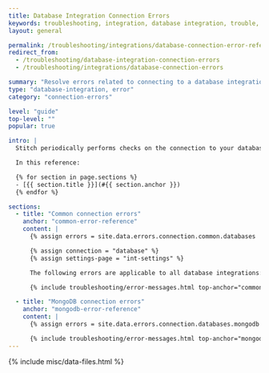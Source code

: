 ```yaml
---
title: Database Integration Connection Errors
keywords: troubleshooting, integration, database integration, trouble, issue, help, error, errors, connection issue, connection
layout: general

permalink: /troubleshooting/integrations/database-connection-error-reference
redirect_from: 
  - /troubleshooting/database-integration-connection-errors
  - /troubleshooting/integrations/database-connection-errors

summary: "Resolve errors related to connecting to a database integration."
type: "database-integration, error"
category: "connection-errors"

level: "guide"
top-level: ""
popular: true

intro: |
  Stitch periodically performs checks on the connection to your database to ensure the connection remains active and healthy. Below are some of the most common errors you might see if Stitch has trouble performing the connection check to your database and how to resolve them.

  In this reference:

  {% for section in page.sections %}
  - [{{ section.title }}](#{{ section.anchor }})
  {% endfor %}

sections:
  - title: "Common connection errors"
    anchor: "common-error-reference"
    content: |
      {% assign errors = site.data.errors.connection.common.databases | sort_natural:"message" %}

      {% assign connection = "database" %}
      {% assign settings-page = "int-settings" %}

      The following errors are applicable to all database integrations:

      {% include troubleshooting/error-messages.html top-anchor="common-error-reference" display-name="Common" %}

  - title: "MongoDB connection errors"
    anchor: "mongodb-error-reference"
    content: |
      {% assign errors = site.data.errors.connection.databases.mongodb | sort_natural:"message" %}

      {% include troubleshooting/error-messages.html top-anchor="mongodb-error-reference" display-name="MongoDB" %}
---
```

{% include misc/data-files.html %}